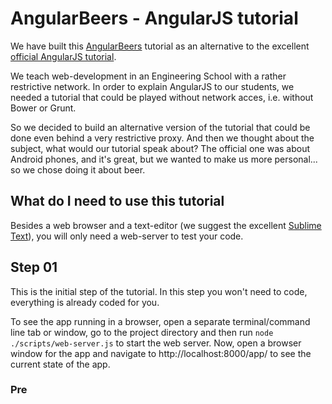 # AngularBeers - AngularJS tutorial #

We have built this [AngularBeers](https://github.com/LostInBrittany/angular-beers) tutorial as an alternative to the excellent [official AngularJS tutorial](https://docs.angularjs.org/tutorial/).

We teach web-development in an Engineering School with a rather restrictive network. In order to explain AngularJS to our students, we needed a tutorial that could be played without network acces, i.e. without Bower or Grunt. 

So we decided to build an alternative version of the tutorial that could be done even behind a very restrictive proxy. And then we thought about the subject, what would our tutorial speak about? The official one was about Android phones, and it's great, but we wanted to make us more personal... so we chose doing it about beer.

## What do I need to use this tutorial ##

Besides a web browser and a text-editor (we suggest the excellent [Sublime Text](http://www.sublimetext.com/)), you will only need a web-server to test your code.

## Step 01 ##

This is the initial step of the tutorial. In this step you won't need to code, everything is already coded for you.

To see the app running in a browser, open a separate terminal/command line tab or window, go to the project directory and then run `node ./scripts/web-server.js` to start the web server. Now, open a browser window for the app and navigate to http://localhost:8000/app/ to see the current state of the app.

### Pre